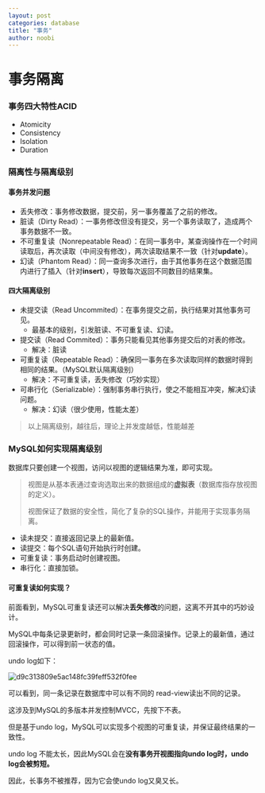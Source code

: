 ```yaml
---
layout: post
categories: database
title: "事务"
author: noobi
---
```


# 事务隔离

### 事务四大特性ACID

- Atomicity
- Consistency
- Isolation
- Duration

### 隔离性与隔离级别

#### 事务并发问题

- 丢失修改：事务修改数据，提交前，另一事务覆盖了之前的修改。
- 脏读（Dirty Read）：一事务修改但没有提交，另一个事务读取了，造成两个事务数据不一致。
- 不可重复读（Nonrepeatable Read）：在同一事务中，某查询操作在一个时间读取后，再次读取（中间没有修改），两次读取结果不一致（针对**update**）。
- 幻读（Phantom Read）：同一查询多次进行，由于其他事务在这个数据范围内进行了插入（针对**insert**），导致每次返回不同数目的结果集。



#### 四大隔离级别

- 未提交读（Read Uncommited）：在事务提交之前，执行结果对其他事务可见。
  - 最基本的级别，引发脏读、不可重复读、幻读。
- 提交读（Read Commited）：事务只能看见其他事务提交后的对表的修改。
  - 解决：脏读
- 可重复读（Repeatable Read）：确保同一事务在多次读取同样的数据时得到相同的结果。（MySQL默认隔离级别）
  - 解决：不可重复读，丢失修改（巧妙实现）
- 可串行化（Serializable）：强制事务串行执行，使之不能相互冲突，解决幻读问题。
  - 解决：幻读（很少使用，性能太差）

> 以上隔离级别，越往后，理论上并发度越低，性能越差



### MySQL如何实现隔离级别

数据库只要创建一个视图，访问以视图的逻辑结果为准，即可实现。

> 视图是从基本表通过查询选取出来的数据组成的**虚拟表**（数据库指存放视图的定义）。
>
> 视图保证了数据的安全性，简化了复杂的SQL操作，并能用于实现事务隔离。

- 读未提交：直接返回记录上的最新值。
- 读提交：每个SQL语句开始执行时创建。
- 可重复读：事务启动时创建视图。
- 串行化：直接加锁。

#### 可重复读如何实现？

前面看到，MySQL可重复读还可以解决**丢失修改**的问题，这离不开其中的巧妙设计。

MySQL中每条记录更新时，都会同时记录一条回滚操作。记录上的最新值，通过回滚操作，可以得到前一状态的值。

undo log如下：

![d9c313809e5ac148fc39feff532f0fee](/assets/interviews/database/mvcc.png)

可以看到，同一条记录在数据库中可以有不同的 read-view读出不同的记录。

这涉及到MySQL的多版本并发控制MVCC，先按下不表。

但是基于undo log，MySQL可以实现多个视图的可重复读，并保证最终结果的一致性。

undo log 不能太长，因此MySQL会在**没有事务开视图指向undo log时，undo log会被剪短。**

因此，长事务不被推荐，因为它会使undo log又臭又长。